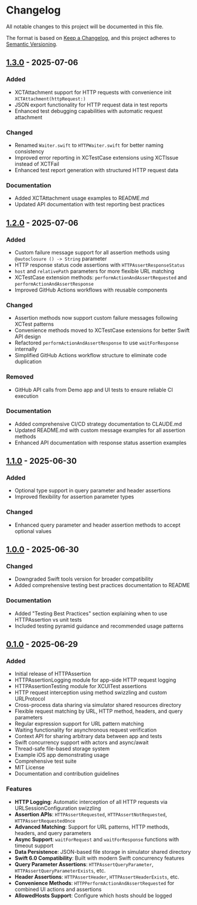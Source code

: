 # Changelog

All notable changes to this project will be documented in this file.

The format is based on [Keep a Changelog](https://keepachangelog.com/en/1.0.0/),
and this project adheres to [Semantic Versioning](https://semver.org/spec/v2.0.0.html).

## [1.3.0] - 2025-07-06

### Added
- XCTAttachment support for HTTP requests with convenience init `XCTAttachment(httpRequest:)`
- JSON export functionality for HTTP request data in test reports
- Enhanced test debugging capabilities with automatic request attachment

### Changed
- Renamed `Waiter.swift` to `HTTPWaiter.swift` for better naming consistency
- Improved error reporting in XCTestCase extensions using XCTIssue instead of XCTFail
- Enhanced test report generation with structured HTTP request data

### Documentation
- Added XCTAttachment usage examples to README.md
- Updated API documentation with test reporting best practices

## [1.2.0] - 2025-07-06

### Added
- Custom failure message support for all assertion methods using `@autoclosure () -> String` parameter
- HTTP response status code assertions with `HTTPAssertResponseStatus`
- `host` and `relativePath` parameters for more flexible URL matching
- XCTestCase extension methods: `performActionAndAssertRequested` and `performActionAndAssertResponse`
- Improved GitHub Actions workflows with reusable components

### Changed
- Assertion methods now support custom failure messages following XCTest patterns
- Convenience methods moved to XCTestCase extensions for better Swift API design
- Refactored `performActionAndAssertResponse` to use `waitForResponse` internally
- Simplified GitHub Actions workflow structure to eliminate code duplication

### Removed
- GitHub API calls from Demo app and UI tests to ensure reliable CI execution

### Documentation
- Added comprehensive CI/CD strategy documentation to CLAUDE.md
- Updated README.md with custom message examples for all assertion methods
- Enhanced API documentation with response status assertion examples

## [1.1.0] - 2025-06-30

### Added
- Optional type support in query parameter and header assertions
- Improved flexibility for assertion parameter types

### Changed
- Enhanced query parameter and header assertion methods to accept optional values

## [1.0.0] - 2025-06-30

### Changed
- Downgraded Swift tools version for broader compatibility
- Added comprehensive testing best practices documentation to README

### Documentation
- Added "Testing Best Practices" section explaining when to use HTTPAssertion vs unit tests
- Included testing pyramid guidance and recommended usage patterns

## [0.1.0] - 2025-06-29

### Added
- Initial release of HTTPAssertion
- HTTPAssertionLogging module for app-side HTTP request logging
- HTTPAssertionTesting module for XCUITest assertions
- HTTP request interception using method swizzling and custom URLProtocol
- Cross-process data sharing via simulator shared resources directory
- Flexible request matching by URL, HTTP method, headers, and query parameters
- Regular expression support for URL pattern matching
- Waiting functionality for asynchronous request verification
- Context API for sharing arbitrary data between app and tests
- Swift concurrency support with actors and async/await
- Thread-safe file-based storage system
- Example iOS app demonstrating usage
- Comprehensive test suite
- MIT License
- Documentation and contribution guidelines

### Features
- **HTTP Logging**: Automatic interception of all HTTP requests via URLSessionConfiguration swizzling
- **Assertion APIs**: `HTTPAssertRequested`, `HTTPAssertNotRequested`, `HTTPAssertRequestedOnce`
- **Advanced Matching**: Support for URL patterns, HTTP methods, headers, and query parameters
- **Async Support**: `waitForRequest` and `waitForResponse` functions with timeout support
- **Data Persistence**: JSON-based file storage in simulator shared directory
- **Swift 6.0 Compatibility**: Built with modern Swift concurrency features
- **Query Parameter Assertions**: `HTTPAssertQueryParameter`, `HTTPAssertQueryParameterExists`, etc.
- **Header Assertions**: `HTTPAssertHeader`, `HTTPAssertHeaderExists`, etc.
- **Convenience Methods**: `HTTPPerformActionAndAssertRequested` for combined UI actions and assertions
- **AllowedHosts Support**: Configure which hosts should be logged

[1.3.0]: https://github.com/ukitaka/HTTPAssertion/compare/1.2.0...1.3.0
[1.2.0]: https://github.com/ukitaka/HTTPAssertion/compare/1.1.0...1.2.0
[1.1.0]: https://github.com/ukitaka/HTTPAssertion/compare/1.0.0...1.1.0
[1.0.0]: https://github.com/ukitaka/HTTPAssertion/compare/0.1.0...1.0.0
[0.1.0]: https://github.com/ukitaka/HTTPAssertion/releases/tag/0.1.0